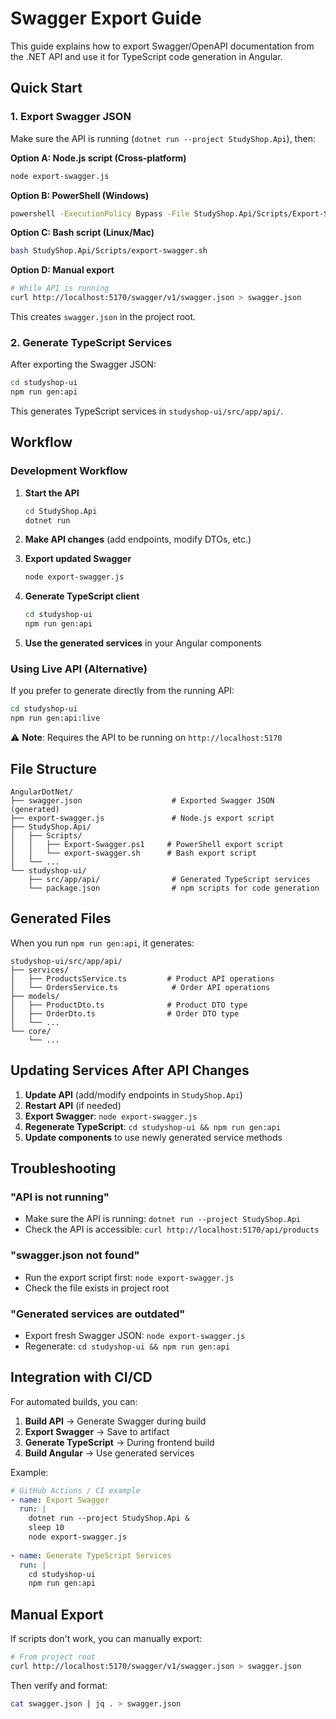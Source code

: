# Swagger Export Guide

This guide explains how to export Swagger/OpenAPI documentation from the .NET API and use it for TypeScript code generation in Angular.

## Quick Start

### 1. Export Swagger JSON

Make sure the API is running (`dotnet run --project StudyShop.Api`), then:

**Option A: Node.js script (Cross-platform)**
```bash
node export-swagger.js
```

**Option B: PowerShell (Windows)**
```bash
powershell -ExecutionPolicy Bypass -File StudyShop.Api/Scripts/Export-Swagger.ps1
```

**Option C: Bash script (Linux/Mac)**
```bash
bash StudyShop.Api/Scripts/export-swagger.sh
```

**Option D: Manual export**
```bash
# While API is running
curl http://localhost:5170/swagger/v1/swagger.json > swagger.json
```

This creates `swagger.json` in the project root.

### 2. Generate TypeScript Services

After exporting the Swagger JSON:

```bash
cd studyshop-ui
npm run gen:api
```

This generates TypeScript services in `studyshop-ui/src/app/api/`.

## Workflow

### Development Workflow

1. **Start the API**
   ```bash
   cd StudyShop.Api
   dotnet run
   ```

2. **Make API changes** (add endpoints, modify DTOs, etc.)

3. **Export updated Swagger**
   ```bash
   node export-swagger.js
   ```

4. **Generate TypeScript client**
   ```bash
   cd studyshop-ui
   npm run gen:api
   ```

5. **Use the generated services** in your Angular components

### Using Live API (Alternative)

If you prefer to generate directly from the running API:

```bash
cd studyshop-ui
npm run gen:api:live
```

⚠️ **Note**: Requires the API to be running on `http://localhost:5170`

## File Structure

```
AngularDotNet/
├── swagger.json                    # Exported Swagger JSON (generated)
├── export-swagger.js               # Node.js export script
├── StudyShop.Api/
│   ├── Scripts/
│   │   ├── Export-Swagger.ps1     # PowerShell export script
│   │   └── export-swagger.sh      # Bash export script
│   └── ...
└── studyshop-ui/
    ├── src/app/api/                # Generated TypeScript services
    └── package.json                # npm scripts for code generation
```

## Generated Files

When you run `npm run gen:api`, it generates:

```
studyshop-ui/src/app/api/
├── services/
│   ├── ProductsService.ts         # Product API operations
│   └── OrdersService.ts            # Order API operations
├── models/
│   ├── ProductDto.ts              # Product DTO type
│   ├── OrderDto.ts                # Order DTO type
│   └── ...
└── core/
    └── ...
```

## Updating Services After API Changes

1. **Update API** (add/modify endpoints in `StudyShop.Api`)
2. **Restart API** (if needed)
3. **Export Swagger**: `node export-swagger.js`
4. **Regenerate TypeScript**: `cd studyshop-ui && npm run gen:api`
5. **Update components** to use newly generated service methods

## Troubleshooting

### "API is not running"
- Make sure the API is running: `dotnet run --project StudyShop.Api`
- Check the API is accessible: `curl http://localhost:5170/api/products`

### "swagger.json not found"
- Run the export script first: `node export-swagger.js`
- Check the file exists in project root

### "Generated services are outdated"
- Export fresh Swagger JSON: `node export-swagger.js`
- Regenerate: `cd studyshop-ui && npm run gen:api`

## Integration with CI/CD

For automated builds, you can:

1. **Build API** → Generate Swagger during build
2. **Export Swagger** → Save to artifact
3. **Generate TypeScript** → During frontend build
4. **Build Angular** → Use generated services

Example:
```yaml
# GitHub Actions / CI example
- name: Export Swagger
  run: |
    dotnet run --project StudyShop.Api &
    sleep 10
    node export-swagger.js
    
- name: Generate TypeScript Services
  run: |
    cd studyshop-ui
    npm run gen:api
```

## Manual Export

If scripts don't work, you can manually export:

```bash
# From project root
curl http://localhost:5170/swagger/v1/swagger.json > swagger.json
```

Then verify and format:
```bash
cat swagger.json | jq . > swagger.json
```

